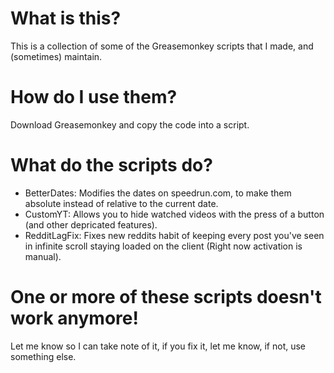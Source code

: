 # What is this?
This is a collection of some of the Greasemonkey scripts that I made, and (sometimes) maintain. 

# How do I use them?
Download Greasemonkey and copy the code into a script.

# What do the scripts do?
- BetterDates: Modifies the dates on speedrun.com, to make them absolute instead of relative to the current date.
- CustomYT: Allows you to hide watched videos with the press of a button (and other depricated features).
- RedditLagFix: Fixes new reddits habit of keeping every post you've seen in infinite scroll staying loaded on the client (Right now activation is manual).

# One or more of these scripts doesn't work anymore!
Let me know so I can take note of it, if you fix it, let me know, if not, use something else.

